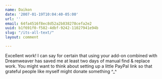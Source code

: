 ```yaml
---
name: Daikon
date: '2007-01-19T10:04:40-05:00'
url: ''
email: 64fa4516f8ec8d52a2b838278cefa2e2
uuid: b1f691f0-f582-4dbf-9242-11027941e94b
slug: "/its-all-text/"
layout: comment

---
```


Excellent work! I can say for certain that using your add-on combined with Dreamweaver has saved me at least two days of manual find &amp; replace work.
You might want to think about setting up a little PayPal link so that grateful people like myself might donate something ^_^
